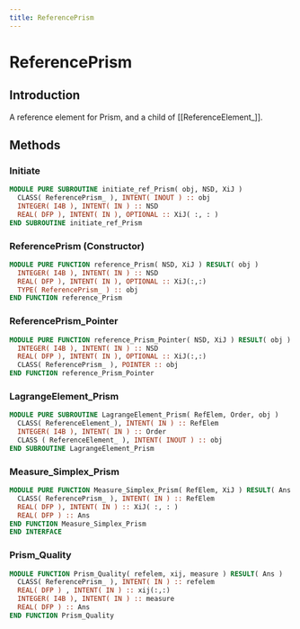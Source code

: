 ```yaml
---
title: ReferencePrism
---
```


# ReferencePrism

## Introduction

A reference element for Prism, and a child of [[ReferenceElement_]].

## Methods

### Initiate

```fortran
MODULE PURE SUBROUTINE initiate_ref_Prism( obj, NSD, XiJ )
  CLASS( ReferencePrism_ ), INTENT( INOUT ) :: obj
  INTEGER( I4B ), INTENT( IN ) :: NSD
  REAL( DFP ), INTENT( IN ), OPTIONAL :: XiJ( :, : )
END SUBROUTINE initiate_ref_Prism
```

### ReferencePrism (Constructor)

```fortran
MODULE PURE FUNCTION reference_Prism( NSD, XiJ ) RESULT( obj )
  INTEGER( I4B ), INTENT( IN ) :: NSD
  REAL( DFP ), INTENT( IN ), OPTIONAL :: XiJ(:,:)
  TYPE( ReferencePrism_ ) :: obj
END FUNCTION reference_Prism
```

### ReferencePrism_Pointer

```fortran
MODULE PURE FUNCTION reference_Prism_Pointer( NSD, XiJ ) RESULT( obj )
  INTEGER( I4B ), INTENT( IN ) :: NSD
  REAL( DFP ), INTENT( IN ), OPTIONAL :: XiJ(:,:)
  CLASS( ReferencePrism_ ), POINTER :: obj
END FUNCTION reference_Prism_Pointer
```

### LagrangeElement_Prism

```fortran
MODULE PURE SUBROUTINE LagrangeElement_Prism( RefElem, Order, obj )
  CLASS( ReferenceElement_), INTENT( IN ) :: RefElem
  INTEGER( I4B ), INTENT( IN ) :: Order
  CLASS ( ReferenceElement_ ), INTENT( INOUT ) :: obj
END SUBROUTINE LagrangeElement_Prism
```

### Measure_Simplex_Prism

```fortran
MODULE PURE FUNCTION Measure_Simplex_Prism( RefElem, XiJ ) RESULT( Ans )
  CLASS( ReferencePrism_ ), INTENT( IN ) :: RefElem
  REAL( DFP ), INTENT( IN ) :: XiJ( :, : )
  REAL( DFP ) :: Ans
END FUNCTION Measure_Simplex_Prism
END INTERFACE
```

### Prism_Quality

```fortran
MODULE FUNCTION Prism_Quality( refelem, xij, measure ) RESULT( Ans )
  CLASS( ReferencePrism_ ), INTENT( IN ) :: refelem
  REAL( DFP ) , INTENT( IN ) :: xij(:,:)
  INTEGER( I4B ), INTENT( IN ) :: measure
  REAL( DFP ) :: Ans
END FUNCTION Prism_Quality
```

